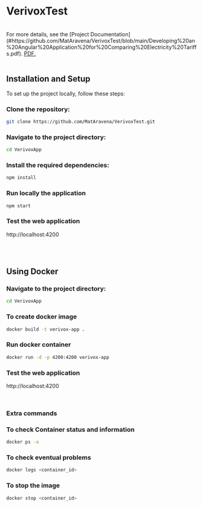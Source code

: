 # VerivoxTest 
<br />
For more details, see the [Project Documentation](#https://github.com/MatAravena/VerivoxTest/blob/main/Developing%20an%20Angular%20Application%20for%20Comparing%20Electricity%20Tariffs.pdf).
<a href="/MatAravena/VerivoxTest/blob/main/Developing%20an%20Angular%20Application%20for%20Comparing%20Electricity%20Tariffs.pdf" target="_blank">PDF.</a>

<br />
<br />

## Installation and Setup
To set up the project locally, follow these steps:

### Clone the repository:
```bash
git clone https://github.com/MatAravena/VerivoxTest.git
```
### Navigate to the project directory:
```bash
cd VerivoxApp
```
### Install the required dependencies:
```bash
npm install
```
### Run locally the application
```bash
npm start
```
### Test the web application
http://localhost:4200

<br />
<br />

## Using Docker
### Navigate to the project directory:
```bash
cd VerivoxApp
```
### To create docker image
```bash
docker build -t verivox-app .
```
### Run docker container
```bash
docker run -d -p 4200:4200 verivox-app
```
### Test the web application
http://localhost:4200

<br />

### Extra commands
### To check Container status and information
```bash
docker ps -a
```
### To check eventual problems
```bash
docker logs <container_id>
```
### To stop the image
```bash
docker stop <container_id>
```
